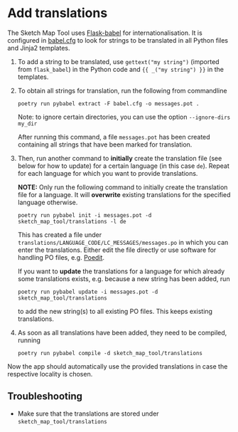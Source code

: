 # Add translations
The Sketch Map Tool uses [Flask-babel](https://github.com/python-babel/flask-babel) for internationalisation. 
It is configured in [babel.cfg](../babel.cfg) to look for strings to be translated in all Python files and Jinja2 
templates.

1.  To add a string to be translated, use `gettext("my string")` (imported from `flask_babel`) in the Python code and 
`{{ _("my string") }}` in the templates.

2. To obtain all strings for translation, run the following from commandline 
   ```
   poetry run pybabel extract -F babel.cfg -o messages.pot .
   ```
   Note: to ignore certain directories, you can use the option `--ignore-dirs my_dir`

   After running this command, a file `messages.pot` has been created containing all strings that have been marked for 
   translation.

3. Then, run another command to **initially** create the translation file (see below for how to update) for a certain language (in this case `de`). Repeat for each 
language for which you want to provide translations.  

   **NOTE:** Only run the following command to initially create the translation file for a language. It will **overwrite** 
   existing translations for the specified language otherwise. 

   ```
   poetry run pybabel init -i messages.pot -d sketch_map_tool/translations -l de
   ```

   This has created a file under `translations/LANGUAGE_CODE/LC_MESSAGES/messages.po` in which you can enter the 
translations. Either edit the file directly or use software for handling PO files, e.g. [Poedit](https://github.com/vslavik/poedit).

   If you want to **update** the translations for a language for which already some translations exists, e.g. because a new 
string has been added, run

   ```
   poetry run pybabel update -i messages.pot -d sketch_map_tool/translations
   ```
   to add the new string(s) to all existing PO files. This keeps existing translations.

4. As soon as all translations have been added, they need to be compiled, running

   ```
   poetry run pybabel compile -d sketch_map_tool/translations
   ```

Now the app should automatically use the provided translations in case the respective locality is chosen.

## Troubleshooting
* Make sure that the translations are stored under `sketch_map_tool/translations`